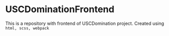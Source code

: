 # USCDominationFrontend
This is a repository with frontend of USCDomination project.
Created using `html, scss, webpack`
